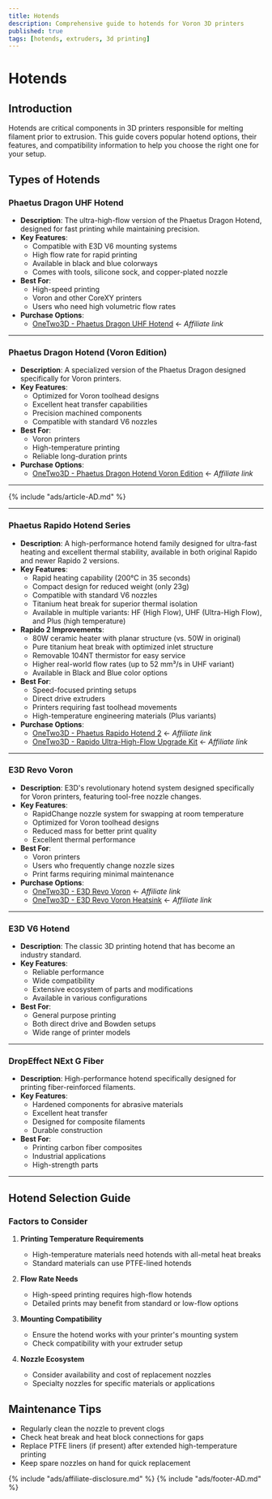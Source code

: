 ```yaml
---
title: Hotends
description: Comprehensive guide to hotends for Voron 3D printers
published: true
tags: [hotends, extruders, 3d printing]
---
```


# Hotends

## Introduction
Hotends are critical components in 3D printers responsible for melting filament prior to extrusion. This guide covers popular hotend options, their features, and compatibility information to help you choose the right one for your setup.

## Types of Hotends

### **Phaetus Dragon UHF Hotend**
- **Description**: The ultra-high-flow version of the Phaetus Dragon Hotend, designed for fast printing while maintaining precision.
- **Key Features**:
  - Compatible with E3D V6 mounting systems
  - High flow rate for rapid printing
  - Available in black and blue colorways
  - Comes with tools, silicone sock, and copper-plated nozzle
- **Best For**: 
  - High-speed printing
  - Voron and other CoreXY printers
  - Users who need high volumetric flow rates
- **Purchase Options**:
  - [OneTwo3D - Phaetus Dragon UHF Hotend](https://www.onetwo3d.co.uk/product/phaetus-dragon-uhf-hotend/?wpam_id=9) ← *Affiliate link*

---

### **Phaetus Dragon Hotend (Voron Edition)**
- **Description**: A specialized version of the Phaetus Dragon designed specifically for Voron printers.
- **Key Features**:
  - Optimized for Voron toolhead designs
  - Excellent heat transfer capabilities
  - Precision machined components
  - Compatible with standard V6 nozzles
- **Best For**: 
  - Voron printers
  - High-temperature printing
  - Reliable long-duration prints
- **Purchase Options**:
  - [OneTwo3D - Phaetus Dragon Hotend Voron Edition](https://www.onetwo3d.co.uk/product/phaetus-dragon-hotend-voron-edition/?wpam_id=9) ← *Affiliate link*

---

{% include "ads/article-AD.md" %}

---

### **Phaetus Rapido Hotend Series**
- **Description**: A high-performance hotend family designed for ultra-fast heating and excellent thermal stability, available in both original Rapido and newer Rapido 2 versions.
- **Key Features**:
  - Rapid heating capability (200°C in 35 seconds)
  - Compact design for reduced weight (only 23g)
  - Compatible with standard V6 nozzles
  - Titanium heat break for superior thermal isolation
  - Available in multiple variants: HF (High Flow), UHF (Ultra-High Flow), and Plus (high temperature)
- **Rapido 2 Improvements**:
  - 80W ceramic heater with planar structure (vs. 50W in original)
  - Pure titanium heat break with optimized inlet structure
  - Removable 104NT thermistor for easy service
  - Higher real-world flow rates (up to 52 mm³/s in UHF variant)
  - Available in Black and Blue color options
- **Best For**: 
  - Speed-focused printing setups
  - Direct drive extruders
  - Printers requiring fast toolhead movements
  - High-temperature engineering materials (Plus variants)
- **Purchase Options**:
  - [OneTwo3D - Phaetus Rapido Hotend 2](https://www.onetwo3d.co.uk/product/phaetus-rapido-hotend-2/?wpam_id=9) ← *Affiliate link*
  - [OneTwo3D - Rapido Ultra-High-Flow Upgrade Kit](https://www.onetwo3d.co.uk/product/phaetus-rapido-ultra-high-flow-upgrade-kit/?wpam_id=9) ← *Affiliate link*

---

### **E3D Revo Voron**
- **Description**: E3D's revolutionary hotend system designed specifically for Voron printers, featuring tool-free nozzle changes.
- **Key Features**:
  - RapidChange nozzle system for swapping at room temperature
  - Optimized for Voron toolhead designs
  - Reduced mass for better print quality
  - Excellent thermal performance
- **Best For**: 
  - Voron printers
  - Users who frequently change nozzle sizes
  - Print farms requiring minimal maintenance
- **Purchase Options**:
  - [OneTwo3D - E3D Revo Voron](https://www.onetwo3d.co.uk/product/e3d-revo-voron/?wpam_id=9) ← *Affiliate link*
  - [OneTwo3D - E3D Revo Voron Heatsink](https://www.onetwo3d.co.uk/product/e3d-revo-voron-heatsink/?wpam_id=9) ← *Affiliate link*

---

### **E3D V6 Hotend**
- **Description**: The classic 3D printing hotend that has become an industry standard.
- **Key Features**:
  - Reliable performance
  - Wide compatibility
  - Extensive ecosystem of parts and modifications
  - Available in various configurations
- **Best For**: 
  - General purpose printing
  - Both direct drive and Bowden setups
  - Wide range of printer models

---

### **DropEffect NExt G Fiber**
- **Description**: High-performance hotend specifically designed for printing fiber-reinforced filaments.
- **Key Features**:
  - Hardened components for abrasive materials
  - Excellent heat transfer
  - Designed for composite filaments
  - Durable construction
- **Best For**: 
  - Printing carbon fiber composites
  - Industrial applications
  - High-strength parts

---

## Hotend Selection Guide

### Factors to Consider
1. **Printing Temperature Requirements**
   - High-temperature materials need hotends with all-metal heat breaks
   - Standard materials can use PTFE-lined hotends

2. **Flow Rate Needs**
   - High-speed printing requires high-flow hotends
   - Detailed prints may benefit from standard or low-flow options

3. **Mounting Compatibility**
   - Ensure the hotend works with your printer's mounting system
   - Check compatibility with your extruder setup

4. **Nozzle Ecosystem**
   - Consider availability and cost of replacement nozzles
   - Specialty nozzles for specific materials or applications

## Maintenance Tips
- Regularly clean the nozzle to prevent clogs
- Check heat break and heat block connections for gaps
- Replace PTFE liners (if present) after extended high-temperature printing
- Keep spare nozzles on hand for quick replacement

{% include "ads/affiliate-disclosure.md" %}
{% include "ads/footer-AD.md" %}

